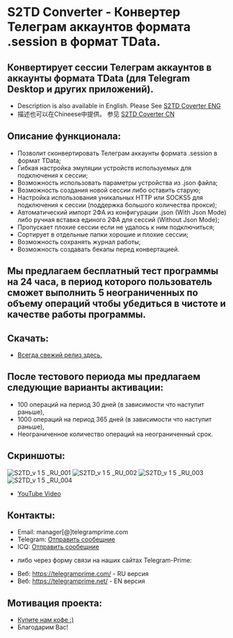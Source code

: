 # S2TD Converter - Конвертер Телеграм аккаунтов формата .session в формат TData.
## Конвертирует сессии Телеграм аккаунтов в аккаунты формата TData (для Telegram Desktop и других приложений).
 
 * Description is also available in English. Please See [S2TD Coverter ENG](https://github.com/telegram-prime/)
 * 描述也可以在Chineese中提供。 参见 [S2TD Coverter CN](https://github.com/telegram-prime/Telegram-Session-to-TData-Converter-CN)


## Описание функционала:
 - Позволит сконвертировать Телеграм аккаунты формата .session в формат TData;
 - Гибкая настройка эмуляции устройств используемых для подключения к сессии;
 - Возможность использовать параметры устройства из .json файла;
 - Возможность создания новой сессии либо оставить старую;
 - Настройка использования уникальных HTTP или SOCKS5 для подключения к сессии (поддержка большого количества прокси);
 - Автоматический импорт 2ФА из конфигурации .json (With Json Mode) либо ручная вставка единого 2ФА для сессий (Without Json Mode);
 - Пропускает плохие сессии если не удалось к ним подключиться;
 - Сортирует в отдельные папки хорошие и плохие сессии;
 - Возможность сохранять журнал работы;
 - Возможность создавать бекапы перед конвертацией.


## Мы предлагаем бесплатный тест программы на 24 часа, в период которого пользователь сможет выполнить 5 неограниченных по объему операций чтобы убедиться в чистоте и качестве работы программы.

## Скачать:
 - [Всегда свежий релиз здесь.](https://github.com/telegram-prime/Telegram-Session-to-TData-Converter/releases/latest)

## После тестового периода мы предлагаем следующие варианты активации: 
- 100 операций на период 30 дней (в зависимости что наступит раньше),
- 1000 операций на период 365 дней (в зависимости что наступит раньше),
- Неограниченное количество операций на неограниченный срок.


## Скриншоты:

![S2TD_v 1 5 _RU_001](https://github.com/telegram-prime/Telegram-Session-to-TData-Converter-RU/assets/94137664/1bd7885b-24a9-4057-b20c-80b544d4ff72) ![S2TD_v 1 5 _RU_002](https://github.com/telegram-prime/Telegram-Session-to-TData-Converter-RU/assets/94137664/93a3cb0b-a5d6-472d-b58d-d350f32857ed) 
![S2TD_v 1 5 _RU_003](https://github.com/telegram-prime/Telegram-Session-to-TData-Converter-RU/assets/94137664/89403d25-8d83-4c3f-b011-25fd077d11b2) ![S2TD_v 1 5 _RU_004](https://github.com/telegram-prime/Telegram-Session-to-TData-Converter-RU/assets/94137664/470595c2-8ff8-4116-a96f-208ac24b9935)



- [YouTube Video](https://youtu.be/_U3eIo_22J0)


##  Контакты:
- Email: manager[@]telegramprime.com
- Telegram: [Отправить сообещние](https://telegramprime.com/telegram-contact)
- ICQ: [Отправить сообещние](https://telegramprime.com/icq-contact)

* либо через форму связи на наших сайтах Telegram-Prime:
- Веб: https://telegramprime.com/ - RU версия
- Веб: https://telegramprime.net/ - EN версия


## Мотивация проекта:
* [Купите нам кофе :)](https://commerce.coinbase.com/checkout/3bb9ffcb-4638-480a-a2e8-d930643a230a)
* Благодарим Вас!
